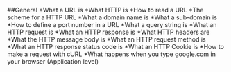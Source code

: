 ##General
*What a URL is
*What HTTP is
*How to read a URL
*The scheme for a HTTP URL
*What a domain name is
*What a sub-domain is
*How to define a port number in a URL
*What a query string is
*What an HTTP request is
*What an HTTP response is
*What HTTP headers are
*What the HTTP message body is
*What an HTTP request method is
*What an HTTP response status code is
*What an HTTP Cookie is
*How to make a request with cURL
*What happens when you type google.com in your browser (Application level)